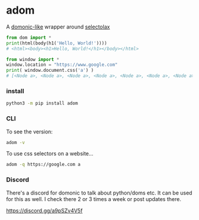 # adom

A [domonic-like](https://github.com/byteface/domonic) wrapper around [selectolax](https://github.com/rushter/selectolax)

```python
from dom import *
print(html(body(h1('Hello, World!'))))
# <html><body><h1>Hello, World!</h1></body></html>
```

```python
from window import *
window.location = "https://www.google.com"
print( window.document.css('a') )
# [<Node a>, <Node a>, <Node a>, <Node a>, <Node a>, <Node a>, <Node a>, <Node a>, <Node a>, <Node a>, <Node a>, <Node a>, <Node a>, <Node a>, <Node a>, <Node a>, <Node a>, <Node a>]
```

### install

```bash
python3 -m pip install adom
```

### CLI

To see the version:

```bash
adom -v
```

To use css selectors on a website...

```bash
adom -q https://google.com a
```

### Discord

There's a discord for domonic to talk about python/doms etc. It can be used for this as well.
I check there 2 or 3 times a week or post updates there.

https://discord.gg/a9pSZv4V5f

